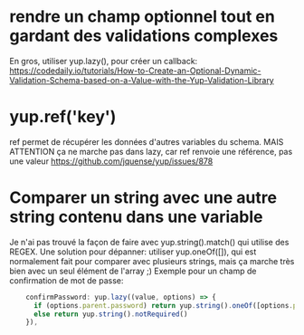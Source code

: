 # rendre un champ optionnel tout en gardant des validations complexes

En gros, utiliser yup.lazy(), pour créer un callback:
https://codedaily.io/tutorials/How-to-Create-an-Optional-Dynamic-Validation-Schema-based-on-a-Value-with-the-Yup-Validation-Library

# yup.ref('key') 

ref permet de récupérer les données d'autres variables du schema.
MAIS ATTENTION ça ne marche pas dans lazy, car ref renvoie une référence, pas une valeur
https://github.com/jquense/yup/issues/878

# Comparer un string avec une autre string contenu dans une variable

Je n'ai pas trouvé la façon de faire avec yup.string().match() qui utilise des REGEX.
Une solution pour dépanner: utiliser yup.oneOf([]), qui est normalement fait pour comparer avec plusieurs strings, mais ça marche très bien avec un seul élément de l'array ;) 
Exemple pour un champ de confirmation de mot de passe:
```javascript
    confirmPassword: yup.lazy((value, options) => {
      if (options.parent.password) return yup.string().oneOf([options.parent.password], 'ne correspond pas')
      else return yup.string().notRequired()
    }),
 ```
